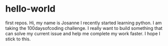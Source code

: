 # hello-world
first repos.
Hi, my name is Josanne I recently started learning python. 
I am taking the 100daysofcoding challenge. 
I really want to build something that can solve my current issue and help me complete my work faster.
I hope I stick to this.
